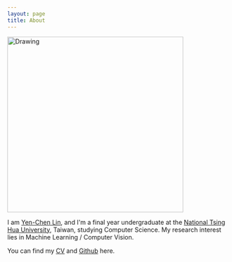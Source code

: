 ```yaml
---
layout: page
title: About
---
```

<img src="../assets/avatar.png" alt="Drawing" style="width: 400px;"/>

I am [Yen-Chen Lin](https://www.linkedin.com/in/yen-chen-lin-12b10b95?trk=nav_responsive_tab_profile_pic), and I'm a final year undergraduate at the [National Tsing Hua University](http://www.nthu.edu.tw/english/), Taiwan, studying Computer Science.
My research interest lies in Machine Learning / Computer Vision.

You can find my [CV](https://drive.google.com/file/d/0B50cbskLVq-eOWFKQ0NqNTRNQVE/view?usp=sharing) and [Github](https://github.com/yenchenlin1994) here.
